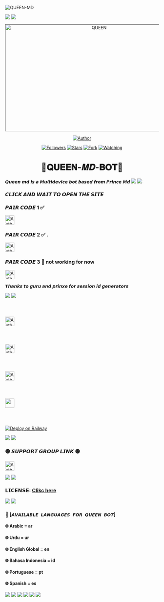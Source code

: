   
![QUEEN-MD](https://readme-typing-svg.demolab.com?font=Garamond&size=20&pause=998&color=skyblue&background=white&right=true&random=true&width=465&lines=HELLO+EVERYONE👋🏻;WELCOME+TO+QUEEN+MD+💙)
  
<a><img src='https://i.imgur.com/LyHic3i.gif'/></a>
<a><img src='https://i.imgur.com/LyHic3i.gif'/></a>

 
 <p align="center">  
  <a href="">
    <img alt="QUEEN" width="600" height="350" src="https://telegra.ph/file/0f5c8ecc4fa05336be42d.jpg">
  </a>
</p>



<p align="center">
<a href="https://github.com/TENNORMODZCODER/QUEEN-MD"><img title="Author" src="https://img.shields.io/badge/𝐐𝐔𝐄𝐄𝐍 𝑴𝑫 𝑩𝑶𝑻-black?style=for-the-badge&logo=github"></a>
<p/>

<p align="center">
<a href="https://github.com/Tennormodzcoder?tab=followers"><img title="Followers" src="https://img.shields.io/github/followers/Tennormodzcoder?label=Followers&style=social"></a>
<a href="https://github.com/TENNORMODZCODER/QUEEN-MD/stargazers/"><img title="Stars" src="https://img.shields.io/github/stars/Tennormodz/QUEEN-MD-BOT?&style=social"></a>
<a href="https://github.com/TENNORMODZCODER/QUEEN-MD/network/members"><img title="Fork" src="https://img.shields.io/github/forks/TENNORMODZCODER/QUEEN-MD?style=social"></a>
<a href="https://github.com/TENNORMODZCODER/QUEEN-MD/watchers"><img title="Watching" src="https://img.shields.io/github/watchers/TENNORMODZCODER/QUEEN-MD?label=Watching&style=social"></a>
</p>


 <h1 align="center">💠𝐐𝐔𝐄𝐄𝐍-𝑴𝑫-𝐁𝐎𝐓💠</h1>
𝙌𝙪𝙚𝙚𝙣 𝙢𝙙 𝙞𝙨 𝙖 𝙈𝙪𝙡𝙩𝙞𝙙𝙚𝙫𝙞𝙘𝙚 𝙗𝙤𝙩 𝙗𝙖𝙨𝙚𝙙 𝙛𝙧𝙤𝙢 𝙋𝙧𝙞𝙣𝙘𝙚 𝙈𝙙
<a><img src='https://i.imgur.com/LyHic3i.gif'/></a>
<a><img src='https://i.imgur.com/LyHic3i.gif'/></a>

### 𝘾𝙇𝙄𝘾𝙆 𝘼𝙉𝘿 𝙒𝘼𝙄𝙏 𝙏𝙊 𝙊𝙋𝙀𝙉 𝙏𝙃𝙀 𝙎𝙄𝙏𝙀

### 𝙋𝘼𝙄𝙍 𝘾𝙊𝘿𝙀 1 ✅
<p align="left">
<a href="https://new-pair-code-princebotz.onrender.com/"><img height= "30" title="Author" src="https://img.shields.io/badge/𝗦𝗘𝗦𝗦𝗜𝗢𝗡-skyblue?style=for-the-badge&logo=render"></a>
<p/>

### 𝙋𝘼𝙄𝙍 𝘾𝙊𝘿𝙀 2 ✅ .
<p align="left">
<a href="https://new-pair-code-princebotz.onrender.com/"><img height= "30" title="Author" src="https://img.shields.io/badge/𝗦𝗘𝗦𝗦𝗜𝗢𝗡-green?style=for-the-badge&logo=render"></a>
<p/>

### 𝙋𝘼𝙄𝙍 𝘾𝙊𝘿𝙀 3 🚫 not working for now
<p align="left">
<a href="https://pairing-code-7oa0.onrender.com/"><img height= "30" title="Author" src="https://img.shields.io/badge/𝗦𝗘𝗦𝗦𝗜𝗢𝗡-red?style=for-the-badge&logo=render"></a>
<p/>

𝙏𝙝𝙖𝙣𝙠𝙨 𝙩𝙤 𝙜𝙪𝙧𝙪 𝙖𝙣𝙙 𝙥𝙧𝙞𝙣𝙭𝙚 𝙛𝙤𝙧 𝙨𝙚𝙨𝙨𝙞𝙤𝙣 𝙞𝙙 𝙜𝙚𝙣𝙚𝙧𝙖𝙩𝙤𝙧𝙨 

<a><img src='https://i.imgur.com/LyHic3i.gif'/></a>
<a><img src='https://i.imgur.com/LyHic3i.gif'/></a>
 
### <br>
<p align="left">
<a href="https://heroku.com/deploy?template=https://github.com/TENNORMODZCODER/QUEEN-MD"><img height= "30" title="Author" src="https://img.shields.io/badge/𝗛𝗘𝗥𝗢𝗞𝗨-9966CC?style=for-the-badge&logo=render"></a>
<p/>
 

### <br>
<p align="left">
<a href="https://repl.it/github/PRINCE-GDS/PRINXE-MD"><img height= "30" title="Author" src="https://img.shields.io/badge/𝗥𝗘𝗣𝗟𝗜𝗧-orange?style=for-the-badge&logo=replit"></a>
<p/>

### <br>
<p align="left">
<a href="https://dashboard.render.com/blueprint/new?repo=https%3A%2F%2Fgithub.com%2FTENNORMODZCODER%2FQUEEN-MD"><img height= "30" title="Author" src="https://img.shields.io/badge/𝗥𝗘𝗡𝗗𝗘𝗥-E6E6FA?style=for-the-badge&logo=render"></a>
<p/>

### <br>
  <p align="left"><a href="https://app.koyeb.com/apps/deploy?type=git&repository=github.com%2FPRINCE-GDS%2FPRINXE-MD&branch=main&nameprincegds&builder=dockerfile&env[DATABASE_URL]=&env[SESSION_ID]=your+sessionid+here&env[MODE]=public&env=[autoRead]=false&env[statusview]=false&env[REMOVEBG_KEY]=your+rmbg+key&env[antidelete]=false"> <img src="https://www.koyeb.com/static/images/deploy/button.svg" height="30"/></a></p>

### <br>
[![Deploy on Railway](https://railway.app/button.svg)](https://railway.app)

<a><img src='https://i.imgur.com/LyHic3i.gif'/></a>
<a><img src='https://i.imgur.com/LyHic3i.gif'/></a>

### 🟢 𝙎𝙐𝙋𝙋𝙊𝙍𝙏 𝙂𝙍𝙊𝙐𝙋 𝙇𝙄𝙉𝙆 🟢
   <p align="left">
      <a href="https://chat.whatsapp.com/DCw0WuzzJq66HLHhcjoAdD"><img height= "30" length= "10" title="Author" src="https://img.shields.io/badge/Support Group-25D366?style=for-the-badge&logo=whatsApp&logoColor=white"></a>
     <p/>
       
<a><img src='https://i.imgur.com/LyHic3i.gif'/></a>
<a><img src='https://i.imgur.com/LyHic3i.gif'/></a>
### 𝗟𝗜𝗖𝗘𝗡𝗦𝗘: [Clikc here](https://github.com/TENNORMODZCODER/QUEEN-MD/blob/main/LICENSE)
 <a><img src='https://i.imgur.com/LyHic3i.gif'/></a>
  <a><img src='https://i.imgur.com/LyHic3i.gif'/></a>
### 💠 [`𝘼𝙑𝘼𝙄𝙇𝘼𝘽𝙇𝙀 𝙇𝘼𝙉𝙂𝙐𝘼𝙂𝙀𝙎 𝙁𝙊𝙍 𝙌𝙐𝙀𝙀𝙉 𝘽𝙊𝙏`]
#### 🌐 Arabic = ar 
#### 🌐 Urdu = ur
#### 🌐 English Global = en
#### 🌐 Bahasa Indonesia = id
#### 🌐 Portuguese = pt
#### 🌐 Spanish = es
<a><img src='https://i.imgur.com/LyHic3i.gif'/></a>
<a><img src='https://i.imgur.com/LyHic3i.gif'/></a>
<a><img src='https://i.imgur.com/LyHic3i.gif'/></a>
<a><img src='https://i.imgur.com/LyHic3i.gif'/></a>
<a><img src='https://i.imgur.com/LyHic3i.gif'/></a>
<a><img src='https://i.imgur.com/LyHic3i.gif'/></a>











